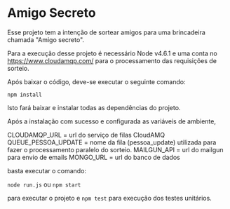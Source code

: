 # Amigo Secreto

Esse projeto tem a intenção de sortear amigos para uma brincadeira chamada "Amigo secreto". 

Para a execução desse projeto é necessário Node v4.6.1 e uma conta no https://www.cloudamqp.com/ para o processamento
das requisições de sorteio.  

Após baixar o código, deve-se executar o seguinte comando: 

`npm install` 


Isto fará baixar e instalar todas as dependências do projeto. 

Após a instalação com sucesso e configurada as variáveis de ambiente, 

CLOUDAMQP_URL = url do serviço de filas CloudAMQ
QUEUE_PESSOA_UPDATE = nome da fila (pessoa_update) utilizada para fazer o processamento paralelo do sorteio.
MAILGUN_API = url do mailgun para envio de emails
MONGO_URL = url do banco de dados


basta executar o comando: 

`node run.js` ou `npm start` 

para executar o projeto e  `npm test` para execução dos testes unitários. 

